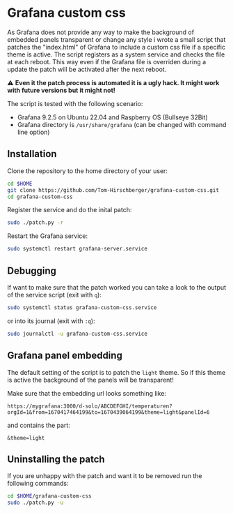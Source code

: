 # Grafana custom css

As Grafana does not provide any way to make the background of embedded panels transparent or change any style i wrote a small script that patches the "index.html" of Grafana to include a custom css file if a specific theme is active.
The script registers as a system service and checks the file at each reboot. This way even if the Grafana file is overriden during a update the patch will be activated after the next reboot.

:warning: **Even it the patch process is automated it is a ugly hack. It might work with future versions but it might not!**  

The script is tested with the following scenario:

* Grafana 9.2.5 on Ubuntu 22.04 and Raspberry OS (Bullseye 32Bit)
* Grafana directory is `/usr/share/grafana` (can be changed with command line option)

## Installation

Clone the repository to the home directory of your user:

```bash
cd $HOME
git clone https://github.com/Tom-Hirschberger/grafana-custom-css.git
cd grafana-custom-css
```

Register the service and do the inital patch:

```bash
sudo ./patch.py -r
```

Restart the Grafana service:

```bash
sudo systemctl restart grafana-server.service
```

## Debugging

If want to make sure that the patch worked you can take a look to the output of the service script (exit with `q`):

```bash
sudo systemctl status grafana-custom-css.service
```

or into its journal (exit with `:q`):

```bash
sudo journalctl -u grafana-custom-css.service
```

## Grafana panel embedding

The default setting of the script is to patch the `light` theme. So if this theme is active the background of the panels will be transparent!

Make sure that the embedding url looks something like:

```text
https://mygrafana:3000/d-solo/ABCDEFGHI/temperaturen?orgId=1&from=1670417464199&to=1670439064199&theme=light&panelId=6
```

and contains the part:

```text
&theme=light
```

## Uninstalling the patch

If you are unhappy with the patch and want it to be removed run the following commands:

```bash
cd $HOME/grafana-custom-css
sudo ./patch.py -u
```
